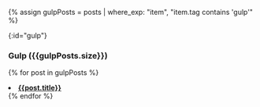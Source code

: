 {% assign gulpPosts = posts | where_exp: "item", "item.tag contains 'gulp'" %}

{:id="gulp"}

### Gulp ({{gulpPosts.size}})

{% for post in gulpPosts %}

<li>
  <a href="{{ post.url }}"> <b>{{post.title}}</b></a>
</li>
{% endfor %}
